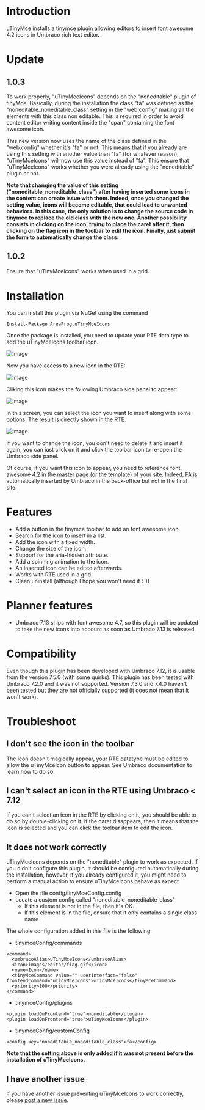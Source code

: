 # Introduction

uTinyMce installs a tinymce plugin allowing editors to insert font awesome 4.2 icons in Umbraco rich text editor.

# Update

## 1.0.3

To work properly, "uTinyMceIcons" depends on the "noneditable" plugin of tinyMce. Basically, during the installation the class "fa" was defined as the "noneditable_noneditable_class" setting in the "web.config" making all the elements with this class non editable. This is required in order to avoid content editor writing content inside the "span" containing the font awesome icon.

This new version now uses the name of the class defined in the "web.config" whether it's "fa" or not. This means that if you already are using this setting with another value than "fa" (for whatever reason), "uTinyMceIcons" will now use this value instead of "fa". This ensure that "uTinyMceIcons" works whether you were already using the "noneditable" plugin or not.

**Note that changing the value of this setting ("noneditable_noneditable_class") after having inserted some icons in the content can create issue with them. Indeed, once you changed the setting value, icons will become editable, that could lead to unwanted behaviors. In this case, the only solution is to change the source code in tinymce to replace the old class with the new one. Another possibility consists in clicking on the icon, trying to place the caret after it, then clicking on the flag icon in the toolbar to edit the icon. Finally, just submit the form to automatically change the class.**

## 1.0.2

Ensure that "uTinyMceIcons" works when used in a grid.

# Installation

You can install this plugin via NuGet using the command

```
Install-Package AreaProg.uTinyMceIcons
```

Once the package is installed, you need to update your RTE data type to add the uTinyMceIcons toolbar icon.

![image](https://i.imgur.com/3D1Jawz.png)

Now you have access to a new icon in the RTE:

![image](https://i.imgur.com/WHwIaJ1.png)

Cliking this icon makes the following Umbraco side panel to appear:

![image](https://i.imgur.com/wk81e3R.png)

In this screen, you can select the icon you want to insert along with some options. 
The result is directly shown in the RTE.

![image](https://i.imgur.com/OSinCw7.png)

If you want to change the icon, you don't need to delete it and insert it again, you can just click on it and click the toolbar icon to re-open the Umbraco side panel.

Of course, if you want this icon to appear, you need to reference font awesome 4.2 in the master page (or the template) of your site. Indeed, FA is automatically inserted by Umbraco in the back-office but not in the final site.


# Features

* Add a button in the tinymce toolbar to add an font awesome icon.
* Search for the icon to insert in a list.
* Add the icon with a fixed width.
* Change the size of the icon.
* Support for the aria-hidden attribute.
* Add a spinning animation to the icon.
* An inserted icon can be edited afterwards.
* Works with RTE used in a grid.
* Clean uninstall (although I hope you won't need it :-))

# Planner features

* Umbraco 7.13 ships with font awesome 4.7, so this plugin will be updated to take the new icons into account as soon as Umbraco 7.13 is released.

# Compatibility

Even though this plugin has been developed with Umbraco 7.12, it is usable from the version 7.5.0 (with some quirks). 
This plugin has been tested with Umbraco 7.2.0 and it was not supported.
Version 7.3.0 and 7.4.0 haven't been tested but they are not officially supported (it does not mean that it won't work).

# Troubleshoot

## I don't see the icon in the toolbar

The icon doesn't magically appear, your RTE datatype must be edited to allow the uTinyMceIcon button to appear. See Umbraco documentation to learn how to do so.

## I can't select an icon in the RTE using Umbraco < 7.12

If you can't select an icon in the RTE by clicking on it, you should be able to do so by double-clicking on it. If the caret disappears, then it means that the icon is selected and you can click the toolbar item to edit the icon.

## It does not work correctly

uTinyMceIcons depends on the "noneditable" plugin to work as expected. If you didn't configure this plugin, it should be configured automatically during the installation, however, if you already configured it, you might need to perform a manual action to ensure uTinyMceIcons behave as expect.

* Open the file config/tinyMceConfig.config
* Locate a custom config called "noneditable_noneditable_class"
  * If this element is not in the file, then it's OK.
  * If this element is in the file, ensure that it only contains a single class name.

The whole configuration added in this file is the following:

* tinymceConfig/commands

```
<command>
  <umbracoAlias>uTinyMceIcons</umbracoAlias>
  <icon>images/editor/flag.gif</icon>
  <name>Icon</name>
  <tinyMceCommand value="" userInterface="false" frontendCommand="uTinyMceIcons">uTinyMceIcons</tinyMceCommand>
  <priority>100</priority>
</command>
```

* tinymceConfig/plugins

```
<plugin loadOnFrontend="true">noneditable</plugin>
<plugin loadOnFrontend="true">uTinyMceIcons</plugin>
```

* tinymceConfig/customConfig

```
<config key="noneditable_noneditable_class">fa</config>
```

**Note that the setting above is only added if it was not present before the installation of uTinyMceIcons.**

## I have another issue

If you have another issue preventing uTinyMceIcons to work correctly, please [post a new issue](https://github.com/ssougnez/uTinyMceIcons/issues).
